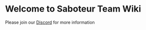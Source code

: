 # Welcome to Saboteur Team Wiki

Please join our [Discord](https://discord.gg/XfK4GA2) for more information
